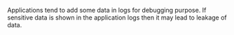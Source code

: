 
Applications tend to add some data in logs for debugging purpose. If
sensitive data is shown in the application logs then it may lead to
leakage of data.
